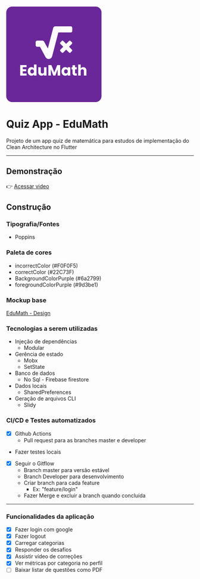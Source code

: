 ![](assets/images/splashscreen.png)

# Quiz App - EduMath

Projeto de um app quiz de matemática para estudos de implementação do Clean Architecture no Flutter

---

## Demonstração
👉 [Acessar video](https://youtu.be/2yri1wdH_TQ)

## Construção

### Tipografia/Fontes

- Poppins

### Paleta de cores

- incorrectColor (#F0F0F5)
- correctColor (#22C73F)
- BackgroundColorPurple (#6a2799)
- foregroundColorPurple (#9d3be1)

### Mockup base

[EduMath - Design](https://www.figma.com/file/eF0LUOAPQO5dmVqw45Xxxo/EduMath?node-id=0%3A1)

### Tecnologias a serem utilizadas

- Injeção de dependências
    - Modular
- Gerência de estado
    - Mobx
    - SetState
- Banco de dados
    - No Sql - Firebase firestore
- Dados locais
    - SharedPreferences
- Geração de arquivos CLI
    - Slidy

### CI/CD e Testes automatizados

- [x]  Github Actions
    - Pull request para as branches master e developer
- Fazer testes locais
- [x]  Seguir o Gitflow
    - Branch master para versão estável
    - Branch Developer para desenvolvimento
    - Criar branch para cada feature
        - Ex: "feature/login"
    - Fazer Merge e excluir a branch quando concluída

---

### Funcionalidades da aplicação

- [x]  Fazer login com google
- [x]  Fazer logout
- [x]  Carregar categorias
- [x]  Responder os desafios
- [x]  Assistir vídeo de correções
- [x]  Ver métricas por categoria no perfil
- [ ]  Baixar listar de questões como PDF
